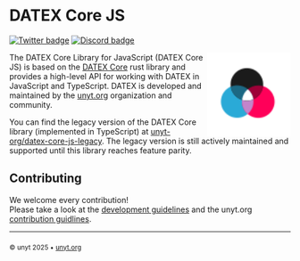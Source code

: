 # DATEX Core JS

[![Twitter badge][]][Twitter link] [![Discord badge][]][Discord link]

<img align="right" src=".github/assets/datex-logo-light.svg" height="150px">

The DATEX Core Library for JavaScript (DATEX Core JS) is based on the
[DATEX Core](https://github.com/unyt-org/datex-core) rust library and provides a
high-level API for working with DATEX in JavaScript and TypeScript. DATEX is
developed and maintained by the [unyt.org](https://unyt.org) organization and
community.

You can find the legacy version of the DATEX Core library (implemented in
TypeScript) at
[unyt-org/datex-core-js-legacy](https://github.com/unyt-org/datex-core-js-legacy).
The legacy version is still actively maintained and supported until this library
reaches feature parity.

## Contributing

We welcome every contribution!<br> Please take a look at the
[development guidelines](./DEVELOP.md) and the unyt.org
[contribution guidlines](https://github.com/unyt-org/.github/blob/main/CONTRIBUTING.md).

[Twitter badge]: https://img.shields.io/twitter/follow/unytorg.svg?style=social&label=Follow
[Twitter link]: https://twitter.com/intent/follow?screen_name=unytorg
[Discord badge]: https://img.shields.io/discord/928247036770390016?logo=discord&style=social
[Discord link]: https://unyt.org/discord

---

<sub>&copy; unyt 2025 • [unyt.org](https://unyt.org)</sub>
